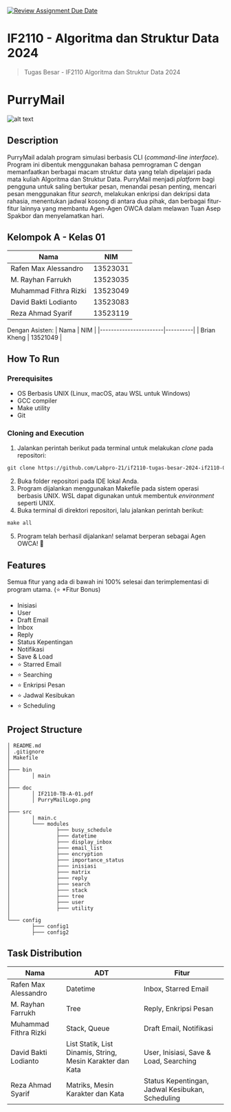 [![Review Assignment Due Date](https://classroom.github.com/assets/deadline-readme-button-22041afd0340ce965d47ae6ef1cefeee28c7c493a6346c4f15d667ab976d596c.svg)](https://classroom.github.com/a/OxmXQmdu)
# IF2110 - Algoritma dan Struktur Data 2024
> Tugas Besar - IF2110 Algoritma dan Struktur Data 2024

# PurryMail
![alt text](https://github.com/Labpro-21/if2110-tugas-besar-2024-if2110-01-a/blob/main/doc/PurryMailLogo.png?raw=true)

## Description
PurryMail adalah program simulasi berbasis CLI (_command-line interface_). Program ini dibentuk menggunakan bahasa pemrograman C dengan memanfaatkan berbagai macam struktur data yang telah dipelajari pada mata kuliah Algoritma dan Struktur Data. PurryMail menjadi _platform_ bagi pengguna untuk saling bertukar pesan, menandai pesan penting, mencari pesan menggunakan fitur _search_, melakukan enkripsi dan dekripsi data rahasia, menentukan jadwal kosong di antara dua pihak, dan berbagai fitur-fitur lainnya yang membantu Agen-Agen OWCA dalam melawan Tuan Asep Spakbor dan menyelamatkan hari.

## Kelompok A - Kelas 01
| Nama                  | NIM      |
|-----------------------|----------|
| Rafen Max Alessandro  | 13523031 |
| M. Rayhan Farrukh     | 13523035 |
| Muhammad Fithra Rizki | 13523049 |
| David Bakti Lodianto  | 13523083 |
| Reza Ahmad Syarif     | 13523119 |

Dengan Asisten: 
| Nama                  | NIM      |
|-----------------------|----------|
| Brian Kheng           | 13521049 |

## How To Run
### Prerequisites
- OS Berbasis UNIX  (Linux, macOS, atau WSL untuk Windows)
- GCC compiler
- Make utility
- Git

### Cloning and Execution
1. Jalankan perintah berikut pada terminal untuk melakukan _clone_ pada repositori:
```markdown
git clone https://github.com/Labpro-21/if2110-tugas-besar-2024-if2110-01-a.git
```
2. Buka folder repositori pada IDE lokal Anda.
3. Program dijalankan menggunakan Makefile pada sistem operasi berbasis UNIX. WSL dapat digunakan untuk membentuk _environment_ seperti UNIX.
4. Buka terminal di direktori repositori, lalu jalankan perintah berikut:
```markdown
make all
```
5. Program telah berhasil dijalankan! selamat berperan sebagai Agen OWCA! 🎉

## Features

Semua fitur yang ada di bawah ini 100% selesai dan terimplementasi di program utama.
(⭐ *Fitur Bonus)

- Inisiasi
- User
- Draft Email
- Inbox
- Reply
- Status Kepentingan
- Notifikasi
- Save & Load
- ⭐ Starred Email 
- ⭐ Searching
- ⭐ Enkripsi Pesan
- ⭐ Jadwal Kesibukan 
- ⭐ Scheduling

## Project Structure

```
│ README.md
│ .gitignore
│ Makefile
│
├─── bin
│       │ main
│       
├─── doc
│       │ IF2110-TB-A-01.pdf
│       │ PurryMailLogo.png
│
├─── src
│       | main.c
│       └─── modules
│               ├─── busy_schedule
│               ├─── datetime
│               ├─── display_inbox
│               ├─── email_list
│               ├─── encryption
│               ├─── importance_status
│               ├─── inisiasi
│               ├─── matrix
│               ├─── reply
│               ├─── search
│               ├─── stack
│               ├─── tree
│               ├─── user
│               ├─── utility
│
└─── config
        ├─── config1
        ├─── config2

```

## Task Distribution

| Nama                        | ADT                                                        | Fitur                                               |
| --------------------------- | ---------------------------------------------------------- | --------------------------------------------------- | 
| Rafen Max Alessandro        | Datetime                                                   | Inbox, Starred Email                                |
| M. Rayhan Farrukh           | Tree                                                       | Reply, Enkripsi Pesan                               |
| Muhammad Fithra Rizki       | Stack, Queue                                               | Draft Email, Notifikasi                             |
| David Bakti Lodianto        | List Statik, List Dinamis, String, Mesin Karakter dan Kata | User, Inisiasi, Save & Load, Searching              |
| Reza Ahmad Syarif           | Matriks, Mesin Karakter dan Kata                           | Status Kepentingan, Jadwal Kesibukan, Scheduling    |
